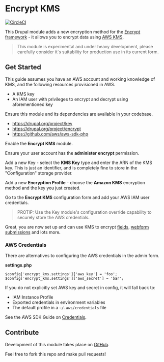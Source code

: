 # Encrypt KMS

[![CircleCI](https://circleci.com/gh/nicksantamaria/drupal-encrypt_kms.svg?style=svg)](https://circleci.com/gh/nicksantamaria/drupal-encrypt_kms)

This Drupal module adds a new encryption method for the [Encrypt framework](https://www.drupal.org/project/encrypt) - it allows you to encrypt data using [AWS KMS](https://aws.amazon.com/kms/).

> This module is experimental and under heavy development, please carefully consider it's suitability for production use in its current form.

## Get Started
This guide assumes you have an AWS account and working knowledge of KMS, and the following resources provisioned in AWS.

* A KMS key
* An IAM user with privileges to encrypt and decrypt using aforementioned key

Ensure this module and its dependencies are available in your codebase.

- https://drupal.org/project/key
- https://drupal.org/project/encrypt
- https://github.com/aws/aws-sdk-php

Enable the **Encrypt KMS** module.

Ensure your user account has the **administer encrypt** permission.

Add a new Key - select the **KMS Key** type and enter the ARN of the KMS key. This is just an identifier, and is completely fine to store in the "Configuration" storage provider.

Add a new **Encryption Profile** - choose the **Amazon KMS** encryption method and the key you just created.

Go to the **Encrypt KMS** configuration form and add your AWS IAM user credentials.

> PROTIP: Use the Key module's configuration override capability to securely store the AWS credentials.

Great, you are now set up and can use KMS to encrypt [fields](https://www.drupal.org/project/field_encrypt), [webform submissions](https://www.drupal.org/project/webform_encrypt) and lots more.

### AWS Credentials

There are alternatives to configuring the AWS credentials in the admin form.

**settings.php**

```
$config['encrypt_kms.settings']['aws_key'] = 'foo';
$config['encrypt_kms.settings']['aws_secret'] = 'bar';
```

If you do not explicitly set AWS key and secret in config, it will fall back to:

* IAM Instance Profile
* Exported credentials in environment variables
* The default profile in a `~/.aws/credentials` file

See the AWS SDK Guide on [Credentials](http://docs.aws.amazon.com/aws-sdk-php/v3/guide/guide/credentials.html).

## Contribute

Development of this module takes place on [GitHub](https://github.com/nicksantamaria/drupal-encrypt_kms).

Feel free to fork this repo and make pull requests!
